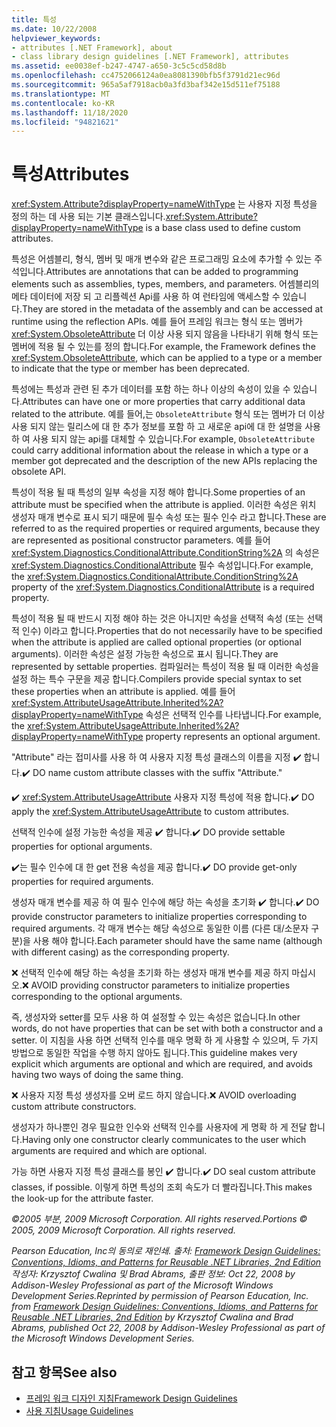 ```yaml
---
title: 특성
ms.date: 10/22/2008
helpviewer_keywords:
- attributes [.NET Framework], about
- class library design guidelines [.NET Framework], attributes
ms.assetid: ee0038ef-b247-4747-a650-3c5c5cd58d8b
ms.openlocfilehash: cc4752066124a0ea8081390bfb5f3791d21ec96d
ms.sourcegitcommit: 965a5af7918acb0a3fd3baf342e15d511ef75188
ms.translationtype: MT
ms.contentlocale: ko-KR
ms.lasthandoff: 11/18/2020
ms.locfileid: "94821621"
---
```

# <a name="attributes"></a><span data-ttu-id="0b706-102">특성</span><span class="sxs-lookup"><span data-stu-id="0b706-102">Attributes</span></span>
<span data-ttu-id="0b706-103"><xref:System.Attribute?displayProperty=nameWithType> 는 사용자 지정 특성을 정의 하는 데 사용 되는 기본 클래스입니다.</span><span class="sxs-lookup"><span data-stu-id="0b706-103"><xref:System.Attribute?displayProperty=nameWithType> is a base class used to define custom attributes.</span></span>

 <span data-ttu-id="0b706-104">특성은 어셈블리, 형식, 멤버 및 매개 변수와 같은 프로그래밍 요소에 추가할 수 있는 주석입니다.</span><span class="sxs-lookup"><span data-stu-id="0b706-104">Attributes are annotations that can be added to programming elements such as assemblies, types, members, and parameters.</span></span> <span data-ttu-id="0b706-105">어셈블리의 메타 데이터에 저장 되 고 리플렉션 Api를 사용 하 여 런타임에 액세스할 수 있습니다.</span><span class="sxs-lookup"><span data-stu-id="0b706-105">They are stored in the metadata of the assembly and can be accessed at runtime using the reflection APIs.</span></span> <span data-ttu-id="0b706-106">예를 들어 프레임 워크는 형식 또는 멤버가 <xref:System.ObsoleteAttribute> 더 이상 사용 되지 않음을 나타내기 위해 형식 또는 멤버에 적용 될 수 있는를 정의 합니다.</span><span class="sxs-lookup"><span data-stu-id="0b706-106">For example, the Framework defines the <xref:System.ObsoleteAttribute>, which can be applied to a type or a member to indicate that the type or member has been deprecated.</span></span>

 <span data-ttu-id="0b706-107">특성에는 특성과 관련 된 추가 데이터를 포함 하는 하나 이상의 속성이 있을 수 있습니다.</span><span class="sxs-lookup"><span data-stu-id="0b706-107">Attributes can have one or more properties that carry additional data related to the attribute.</span></span> <span data-ttu-id="0b706-108">예를 들어,는 `ObsoleteAttribute` 형식 또는 멤버가 더 이상 사용 되지 않는 릴리스에 대 한 추가 정보를 포함 하 고 새로운 api에 대 한 설명을 사용 하 여 사용 되지 않는 api를 대체할 수 있습니다.</span><span class="sxs-lookup"><span data-stu-id="0b706-108">For example, `ObsoleteAttribute` could carry additional information about the release in which a type or a member got deprecated and the description of the new APIs replacing the obsolete API.</span></span>

 <span data-ttu-id="0b706-109">특성이 적용 될 때 특성의 일부 속성을 지정 해야 합니다.</span><span class="sxs-lookup"><span data-stu-id="0b706-109">Some properties of an attribute must be specified when the attribute is applied.</span></span> <span data-ttu-id="0b706-110">이러한 속성은 위치 생성자 매개 변수로 표시 되기 때문에 필수 속성 또는 필수 인수 라고 합니다.</span><span class="sxs-lookup"><span data-stu-id="0b706-110">These are referred to as the required properties or required arguments, because they are represented as positional constructor parameters.</span></span> <span data-ttu-id="0b706-111">예를 들어 <xref:System.Diagnostics.ConditionalAttribute.ConditionString%2A> 의 속성은 <xref:System.Diagnostics.ConditionalAttribute> 필수 속성입니다.</span><span class="sxs-lookup"><span data-stu-id="0b706-111">For example, the <xref:System.Diagnostics.ConditionalAttribute.ConditionString%2A> property of the <xref:System.Diagnostics.ConditionalAttribute> is a required property.</span></span>

 <span data-ttu-id="0b706-112">특성이 적용 될 때 반드시 지정 해야 하는 것은 아니지만 속성을 선택적 속성 (또는 선택적 인수) 이라고 합니다.</span><span class="sxs-lookup"><span data-stu-id="0b706-112">Properties that do not necessarily have to be specified when the attribute is applied are called optional properties (or optional arguments).</span></span> <span data-ttu-id="0b706-113">이러한 속성은 설정 가능한 속성으로 표시 됩니다.</span><span class="sxs-lookup"><span data-stu-id="0b706-113">They are represented by settable properties.</span></span> <span data-ttu-id="0b706-114">컴파일러는 특성이 적용 될 때 이러한 속성을 설정 하는 특수 구문을 제공 합니다.</span><span class="sxs-lookup"><span data-stu-id="0b706-114">Compilers provide special syntax to set these properties when an attribute is applied.</span></span> <span data-ttu-id="0b706-115">예를 들어 <xref:System.AttributeUsageAttribute.Inherited%2A?displayProperty=nameWithType> 속성은 선택적 인수를 나타냅니다.</span><span class="sxs-lookup"><span data-stu-id="0b706-115">For example, the <xref:System.AttributeUsageAttribute.Inherited%2A?displayProperty=nameWithType> property represents an optional argument.</span></span>

 <span data-ttu-id="0b706-116">"Attribute" 라는 접미사를 사용 하 여 사용자 지정 특성 클래스의 이름을 지정 ✔️ 합니다.</span><span class="sxs-lookup"><span data-stu-id="0b706-116">✔️ DO name custom attribute classes with the suffix "Attribute."</span></span>

 <span data-ttu-id="0b706-117">✔️ <xref:System.AttributeUsageAttribute> 사용자 지정 특성에 적용 합니다.</span><span class="sxs-lookup"><span data-stu-id="0b706-117">✔️ DO apply the <xref:System.AttributeUsageAttribute> to custom attributes.</span></span>

 <span data-ttu-id="0b706-118">선택적 인수에 설정 가능한 속성을 제공 ✔️ 합니다.</span><span class="sxs-lookup"><span data-stu-id="0b706-118">✔️ DO provide settable properties for optional arguments.</span></span>

 <span data-ttu-id="0b706-119">✔️는 필수 인수에 대 한 get 전용 속성을 제공 합니다.</span><span class="sxs-lookup"><span data-stu-id="0b706-119">✔️ DO provide get-only properties for required arguments.</span></span>

 <span data-ttu-id="0b706-120">생성자 매개 변수를 제공 하 여 필수 인수에 해당 하는 속성을 초기화 ✔️ 합니다.</span><span class="sxs-lookup"><span data-stu-id="0b706-120">✔️ DO provide constructor parameters to initialize properties corresponding to required arguments.</span></span> <span data-ttu-id="0b706-121">각 매개 변수는 해당 속성으로 동일한 이름 (다른 대/소문자 구분)을 사용 해야 합니다.</span><span class="sxs-lookup"><span data-stu-id="0b706-121">Each parameter should have the same name (although with different casing) as the corresponding property.</span></span>

 <span data-ttu-id="0b706-122">❌ 선택적 인수에 해당 하는 속성을 초기화 하는 생성자 매개 변수를 제공 하지 마십시오.</span><span class="sxs-lookup"><span data-stu-id="0b706-122">❌ AVOID providing constructor parameters to initialize properties corresponding to the optional arguments.</span></span>

 <span data-ttu-id="0b706-123">즉, 생성자와 setter를 모두 사용 하 여 설정할 수 있는 속성은 없습니다.</span><span class="sxs-lookup"><span data-stu-id="0b706-123">In other words, do not have properties that can be set with both a constructor and a setter.</span></span> <span data-ttu-id="0b706-124">이 지침을 사용 하면 선택적 인수를 매우 명확 하 게 사용할 수 있으며, 두 가지 방법으로 동일한 작업을 수행 하지 않아도 됩니다.</span><span class="sxs-lookup"><span data-stu-id="0b706-124">This guideline makes very explicit which arguments are optional and which are required, and avoids having two ways of doing the same thing.</span></span>

 <span data-ttu-id="0b706-125">❌ 사용자 지정 특성 생성자를 오버 로드 하지 않습니다.</span><span class="sxs-lookup"><span data-stu-id="0b706-125">❌ AVOID overloading custom attribute constructors.</span></span>

 <span data-ttu-id="0b706-126">생성자가 하나뿐인 경우 필요한 인수와 선택적 인수를 사용자에 게 명확 하 게 전달 합니다.</span><span class="sxs-lookup"><span data-stu-id="0b706-126">Having only one constructor clearly communicates to the user which arguments are required and which are optional.</span></span>

 <span data-ttu-id="0b706-127">가능 하면 사용자 지정 특성 클래스를 봉인 ✔️ 합니다.</span><span class="sxs-lookup"><span data-stu-id="0b706-127">✔️ DO seal custom attribute classes, if possible.</span></span> <span data-ttu-id="0b706-128">이렇게 하면 특성의 조회 속도가 더 빨라집니다.</span><span class="sxs-lookup"><span data-stu-id="0b706-128">This makes the look-up for the attribute faster.</span></span>

 <span data-ttu-id="0b706-129">*&copy;2005 부분, 2009 Microsoft Corporation. All rights reserved.*</span><span class="sxs-lookup"><span data-stu-id="0b706-129">*Portions &copy; 2005, 2009 Microsoft Corporation. All rights reserved.*</span></span>

 <span data-ttu-id="0b706-130">*Pearson Education, Inc의 동의로 재인쇄. 출처: [Framework Design Guidelines: Conventions, Idioms, and Patterns for Reusable .NET Libraries, 2nd Edition](https://www.informit.com/store/framework-design-guidelines-conventions-idioms-and-9780321545619) 작성자: Krzysztof Cwalina 및 Brad Abrams, 출판 정보: Oct 22, 2008 by Addison-Wesley Professional as part of the Microsoft Windows Development Series.*</span><span class="sxs-lookup"><span data-stu-id="0b706-130">*Reprinted by permission of Pearson Education, Inc. from [Framework Design Guidelines: Conventions, Idioms, and Patterns for Reusable .NET Libraries, 2nd Edition](https://www.informit.com/store/framework-design-guidelines-conventions-idioms-and-9780321545619) by Krzysztof Cwalina and Brad Abrams, published Oct 22, 2008 by Addison-Wesley Professional as part of the Microsoft Windows Development Series.*</span></span>

## <a name="see-also"></a><span data-ttu-id="0b706-131">참고 항목</span><span class="sxs-lookup"><span data-stu-id="0b706-131">See also</span></span>

- [<span data-ttu-id="0b706-132">프레임 워크 디자인 지침</span><span class="sxs-lookup"><span data-stu-id="0b706-132">Framework Design Guidelines</span></span>](index.md)
- [<span data-ttu-id="0b706-133">사용 지침</span><span class="sxs-lookup"><span data-stu-id="0b706-133">Usage Guidelines</span></span>](usage-guidelines.md)
